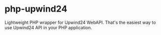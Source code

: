 # php-upwind24
Lightweight PHP wrapper for Upwind24 WebAPI. That's the easiest way to use Upwind24 API in your PHP application.
